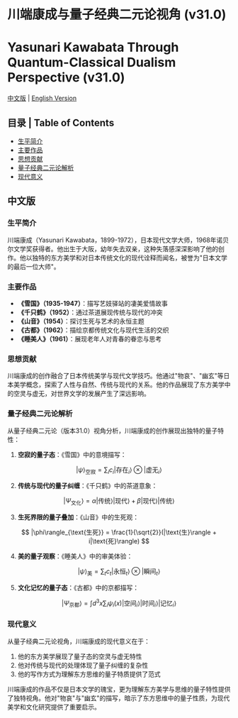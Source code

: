 # 川端康成与量子经典二元论视角 (v31.0)
# Yasunari Kawabata Through Quantum-Classical Dualism Perspective (v31.0)

[中文版](#中文版) | [English Version](#english-version)

## 目录 | Table of Contents
- [生平简介](#生平简介)
- [主要作品](#主要作品)
- [思想贡献](#思想贡献)
- [量子经典二元论解析](#量子经典二元论解析)
- [现代意义](#现代意义)

<a name="中文版"></a>
## 中文版

### 生平简介

川端康成（Yasunari Kawabata，1899-1972），日本现代文学大师，1968年诺贝尔文学奖获得者。他出生于大阪，幼年失去双亲，这种失落感深深影响了他的创作。他以独特的东方美学和对日本传统文化的现代诠释而闻名，被誉为"日本文学的最后一位大师"。

### 主要作品

- **《雪国》（1935-1947）**：描写艺妓驿站的凄美爱情故事
- **《千只鹤》（1952）**：通过茶道展现传统与现代的冲突
- **《山音》（1954）**：探讨生死与艺术的永恒主题
- **《古都》（1962）**：描绘京都传统文化与现代生活的交织
- **《睡美人》（1961）**：展现老年人对青春的眷恋与思考

### 思想贡献

川端康成的创作融合了日本传统美学与现代文学技巧。他通过"物哀"、"幽玄"等日本美学概念，探索了人性与自然、传统与现代的关系。他的作品展现了东方美学中的空灵与虚无，对世界文学的发展产生了深远影响。

### 量子经典二元论解析

从量子经典二元论（版本31.0）视角分析，川端康成的创作展现出独特的量子特性：

1. **空寂的量子态**：《雪国》中的意境描写：

$$
|\psi\rangle_{\text{空寂}} = \sum_i c_i |\text{存在}_i\rangle \otimes |\text{虚无}_i\rangle
$$

2. **传统与现代的量子纠缠**：《千只鹤》中的茶道意象：

$$
|\Psi_{\text{文化}}\rangle = \alpha |\text{传统}\rangle |\text{现代}\rangle + \beta |\text{现代}\rangle |\text{传统}\rangle
$$

3. **生死界限的量子叠加**：《山音》中的生死观：

$$
|\phi\rangle_{\text{生死}} = \frac{1}{\sqrt{2}}(|\text{生}\rangle + i|\text{死}\rangle)
$$

4. **美的量子观察**：《睡美人》中的审美体验：

$$
|\psi\rangle_{\text{美}} = \sum_t c_t |\text{永恒}_t\rangle \otimes |\text{瞬间}_t\rangle
$$

5. **文化记忆的量子态**：《古都》中的京都描写：

$$
|\Psi_{\text{京都}}\rangle = \int d^3x \sum_i \psi_i(x)|\text{空间}_i\rangle |\text{时间}_i\rangle |\text{记忆}_i\rangle
$$

### 现代意义

从量子经典二元论视角，川端康成的现代意义在于：

1. 他的东方美学展现了量子态的空灵与虚无特性
2. 他对传统与现代的处理体现了量子纠缠的复杂性
3. 他的写作方式为理解东方思维的量子特质提供了范式

川端康成的作品不仅是日本文学的瑰宝，更为理解东方美学与思维的量子特性提供了独特视角。他对"物哀"与"幽玄"的描写，暗示了东方思维中的量子性质，为现代美学和文化研究提供了重要启示。

